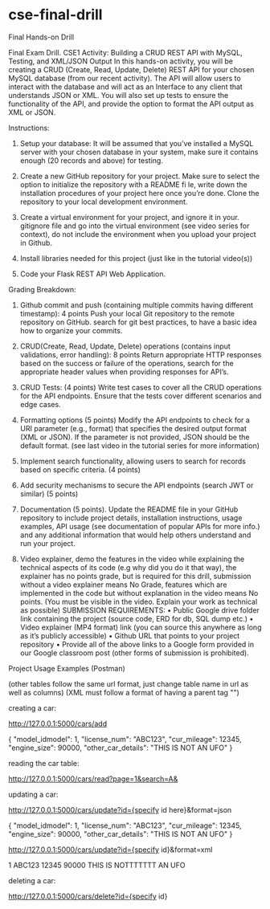 # cse-final-drill
Final Hands-on Drill

Final Exam Drill. CSE1
Activity: Building a CRUD REST API with MySQL, Testing, and XML/JSON Output
In this hands-on activity, you will be creating a CRUD (Create, Read, Update, Delete) REST API for your chosen MySQL database (from
our recent activity). The API will allow users to interact with the database and will act as an Interface to any client that understands
JSON or XML. You will also set up tests to ensure the functionality of the API, and provide the option to format the API output as XML
or JSON.

Instructions:
1. Setup your database: It will be assumed that you’ve installed a MySQL server with your chosen database in your system, make
sure it contains enough (20 records and above) for testing.

2. Create a new GitHub repository for your project. Make sure to select the option to initialize the repository with a README fi le,
write down the installation procedures of your project here once you’re done. Clone the repository to your local development
environment.

3. Create a virtual environment for your project, and ignore it in your. gitignore file and go into the virtual environment (see video
series for context), do not include the environment when you upload your project in Github.

4. Install libraries needed for this project (just like in the tutorial video(s))

5. Code your Flask REST API Web Application.

Grading Breakdown:
1. Github commit and push (containing multiple commits having different timestamp): 4 points
Push your local Git repository to the remote repository on GitHub. search for git best practices, to have a basic idea how
to organize your commits.

2. CRUD(Create, Read, Update, Delete) operations (contains input validations, error handling): 8 points
Return appropriate HTTP responses based on the success or failure of the operations, search for the appropriate header
values when providing responses for API’s.

3. CRUD Tests: (4 points)
Write test cases to cover all the CRUD operations for the API endpoints. Ensure that the tests cover different scenarios
and edge cases.

4. Formatting options (5 points)
Modify the API endpoints to check for a URI parameter (e.g., format) that specifies the desired output format (XML or
JSON). If the parameter is not provided, JSON should be the default format. (see last video in the tutorial series for more
information)

5. Implement search functionality, allowing users to search for records based on specific criteria. (4 points)

6. Add security mechanisms to secure the API endpoints (search JWT or similar) (5 points)

7. Documentation (5 points). Update the README file in your GitHub repository to include project details, installation
instructions, usage examples, API usage (see documentation of popular APIs for more info.) and any additional
information that would help others understand and run your project.

8. Video explainer, demo the features in the video while explaining the technical aspects of its code (e.g why did you do it
that way), the explainer has no points grade, but is required for this drill, submission without a video explainer means
No Grade, features which are implemented in the code but without explanation in the video means No points. (You must
be visible in the video. Explain your work as technical as possible)
SUBMISSION REQUIREMENTS:
• Public Google drive folder link containing the project (source code, ERD for db, SQL dump etc.)
• Video explainer (MP4 format) link (you can source this anywhere as long as it’s publicly accessible)
• Github URL that points to your project repository
• Provide all of the above links to a Google form provided in our Google classroom post (other forms of submission is
prohibited).

Project Usage Examples (Postman)

(other tables follow the same url format, just change table name in url as well as columns)
(XML must follow a format of having a parent tag "<request>")

creating a car:

http://127.0.0.1:5000/cars/add

{
    "model_idmodel": 1,
    "license_num": "ABC123",
    "cur_mileage": 12345,
    "engine_size": 90000,
    "other_car_details": "THIS IS NOT AN UFO"
}

reading the car table:

http://127.0.0.1:5000/cars/read?page=1&search=A&

updating a car:

http://127.0.0.1:5000/cars/update?id={specify id here}&format=json

{
    "model_idmodel": 1,
    "license_num": "ABC123",
    "cur_mileage": 12345,
    "engine_size": 90000,
    "other_car_details": "THIS IS NOT AN UFO"
}

http://127.0.0.1:5000/cars/update?id={specify id}&format=xml


<request>
    <model_idmodel>1</model_idmodel>
    <license_num>ABC123</license_num>
    <cur_mileage>12345</cur_mileage>
    <engine_size>90000</engine_size>
    <other_car_details>THIS IS NOTTTTTTT AN UFO</other_car_details>
<request>


 deleting a car:

 http://127.0.0.1:5000/cars/delete?id={specify id}